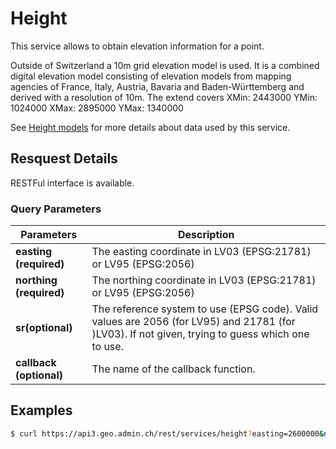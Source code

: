 # Height

This service allows to obtain elevation information for a point.

Outside of Switzerland a 10m grid elevation model is used. It is a combined digital elevation model consisting of elevation models from mapping agencies of France, Italy, Austria, Bavaria and Baden-Württemberg and derived with a resolution of 10m. The extend
covers XMin: 2443000 YMin: 1024000 XMax: 2895000 YMax: 1340000

See [Height models](https://www.swisstopo.admin.ch/en/geodata/height/alti3d.html) for more details about data used by this service.

<Suspense>
<ApiCodeBlock url="https://api3.geo.admin.ch/rest/services/height" method="GET" />
</Suspense>

## Resquest Details

RESTFul interface is available.

### Query Parameters

| Parameters              | Description                                                                                                                                      |
| ----------------------- | ------------------------------------------------------------------------------------------------------------------------------------------------ |
| **easting (required)**  | The easting coordinate in LV03 (EPSG:21781) or LV95 (EPSG:2056)                                                                                  |
| **northing (required)** | The northing coordinate in LV03 (EPSG:21781) or LV95 (EPSG:2056)                                                                                 |
| **sr(optional)**        | The reference system to use (EPSG code). Valid values are 2056 (for LV95) and 21781 (for )LV03). If not given, trying to guess which one to use. |
| **callback (optional)** | The name of the callback function.                                                                                                               |

## Examples

```sh
$ curl https://api3.geo.admin.ch/rest/services/height?easting=2600000&northing=1200000
```

